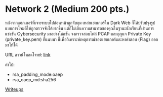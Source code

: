 # Network 2 (Medium 200 pts.)

หลังจากแฮกเกอร์ที่เจาะระบบไปก่อนหน้าถูกจับกุม เหล่าแฮกเกอร์ใน Dark Web ก็ได้ปรับปรุงรูปแบบการโจมตีให้ถูกตรวจจับได้ยากขึ้น แต่ก็ไม่เกินความสามารถของคุณในฐานะนักเรียนที่ผ่านการแข่งขัน Cybersecurity มาอย่างโชกชัน จงตรวจสอบไฟล์ PCAP และกุญแจ Private Key (private_key.pem) ที่แนบมา นี้เพื่อวิเคราะห์เหตุการณ์ของแฮกเกอร์และหาคำตอบ (Flag) ออกมาให้ได้

URL ดาวน์โหลดโจทย์: [link](https://static.wtctt24.p7z.pw/junior_net2.zip)

คำใบ้:

- rsa_padding_mode:oaep
- rsa_oaep_md:sha256

[Writeups](Writeups/README.md)

